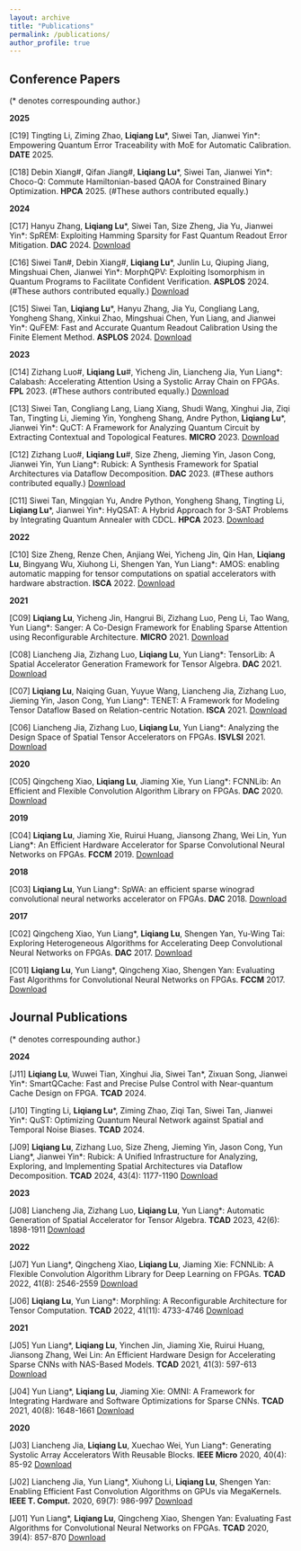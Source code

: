 ```yaml
---
layout: archive
title: "Publications"
permalink: /publications/
author_profile: true
---
```


## Conference Papers
(* denotes correspounding author.)

**2025**

[C19] Tingting Li, Ziming Zhao, **Liqiang Lu**\*, Siwei Tan, Jianwei Yin\*: Empowering Quantum Error Traceability with MoE for Automatic Calibration. **DATE** 2025.

[C18] Debin Xiang#, Qifan Jiang#, **Liqiang Lu**\*, Siwei Tan, Jianwei Yin\*: Choco-Q: Commute Hamiltonian-based QAOA for Constrained Binary Optimization. **HPCA** 2025. (#These authors contributed equally.)



**2024**

[C17] Hanyu Zhang, **Liqiang Lu**\*, Siwei Tan, Size Zheng, Jia Yu, Jianwei Yin\*: SpREM: Exploiting Hamming Sparsity for Fast Quantum Readout Error Mitigation. **DAC** 2024. [Download](https://liqianglu-zju.github.io/files/conference/2024/DAC_2024_SpREM.pdf)

[C16] Siwei Tan#, Debin Xiang#, **Liqiang Lu**\*, Junlin Lu, Qiuping Jiang, Mingshuai Chen, Jianwei Yin\*: MorphQPV: Exploiting Isomorphism in Quantum Programs to Facilitate Confident Verification. **ASPLOS** 2024. (#These authors contributed equally.) [Download](https://liqianglu-zju.github.io/files/conference/2024/ASPLOS_2024_MorphQPV.pdf)

[C15] Siwei Tan, **Liqiang Lu**\*, Hanyu Zhang, Jia Yu, Congliang Lang, Yongheng Shang, Xinkui Zhao, Mingshuai Chen, Yun Liang, and Jianwei Yin\*: QuFEM: Fast and Accurate Quantum Readout Calibration Using the Finite Element Method. **ASPLOS** 2024. [Download](https://liqianglu-zju.github.io/files/conference/2024/ASPLOS_2024_QuFEM.pdf)



**2023**

[C14] Zizhang Luo#, **Liqiang Lu**#, Yicheng Jin, Liancheng Jia, Yun Liang\*: Calabash: Accelerating Attention Using a Systolic Array Chain on FPGAs. **FPL** 2023. (#These authors contributed equally.) [Download](https://liqianglu-zju.github.io/files/conference/2023/FPL_2023_Calabash.pdf)

[C13] Siwei Tan, Congliang Lang, Liang Xiang, Shudi Wang, Xinghui Jia, Ziqi Tan, Tingting Li, Jieming Yin, Yongheng Shang, Andre Python, **Liqiang Lu**\*, Jianwei Yin\*: QuCT: A Framework for Analyzing Quantum Circuit by Extracting Contextual and Topological Features. **MICRO** 2023. [Download](https://liqianglu-zju.github.io/files/conference/2023/MICRO_2023_QuCT.pdf)

[C12] Zizhang Luo#, **Liqiang Lu**#, Size Zheng, Jieming Yin, Jason Cong, Jianwei Yin, Yun Liang\*: Rubick: A Synthesis Framework for Spatial Architectures via Dataflow Decomposition. **DAC** 2023. (#These authors contributed equally.) [Download](https://liqianglu-zju.github.io/files/conference/2023/DAC_2023_Rubick.pdf)

[C11] Siwei Tan, Mingqian Yu, Andre Python, Yongheng Shang, Tingting Li, **Liqiang Lu**\*, Jianwei Yin\*: HyQSAT: A Hybrid Approach for 3-SAT Problems by Integrating Quantum Annealer with CDCL. **HPCA** 2023. [Download](https://liqianglu-zju.github.io/files/conference/2023/HPCA_2023_HyQSAT.pdf)



**2022**

[C10] Size Zheng, Renze Chen, Anjiang Wei, Yicheng Jin, Qin Han, **Liqiang Lu**, Bingyang Wu, Xiuhong Li, Shengen Yan, Yun Liang\*: AMOS: enabling automatic mapping for tensor computations on spatial accelerators with hardware abstraction. **ISCA** 2022. [Download](https://liqianglu-zju.github.io/files/conference/2022/ISCA_2022_AMOS.pdf)



**2021**

[C09] **Liqiang Lu**, Yicheng Jin, Hangrui Bi, Zizhang Luo, Peng Li, Tao Wang, Yun Liang\*: Sanger: A Co-Design Framework for Enabling Sparse Attention using Reconfigurable Architecture. **MICRO** 2021. [Download](https://liqianglu-zju.github.io/files/conference/2021/MICRO_2021_Sanger.pdf)

[C08] Liancheng Jia, Zizhang Luo, **Liqiang Lu**, Yun Liang\*: TensorLib: A Spatial Accelerator Generation Framework for Tensor Algebra. **DAC** 2021. [Download](https://liqianglu-zju.github.io/files/conference/2021/DAC_2021_TensorLib.pdf)

[C07] **Liqiang Lu**, Naiqing Guan, Yuyue Wang, Liancheng Jia, Zizhang Luo, Jieming Yin, Jason Cong, Yun Liang\*: TENET: A Framework for Modeling Tensor Dataflow Based on Relation-centric Notation. **ISCA** 2021. [Download](https://liqianglu-zju.github.io/files/conference/2021/ISCA_2021_TENET.pdf)

[C06] Liancheng Jia, Zizhang Luo, **Liqiang Lu**, Yun Liang\*: Analyzing the Design Space of Spatial Tensor Accelerators on FPGAs. **ISVLSI** 2021. [Download](https://liqianglu-zju.github.io/files/conference/2021/ISVLSI_2021_Analyzing_the_Design_Space_of_Spatial_Tensor_Accelerators_on_FPGAs.pdf)



**2020**

[C05] Qingcheng Xiao, **Liqiang Lu**, Jiaming Xie, Yun Liang\*: FCNNLib: An Efficient and Flexible Convolution Algorithm Library on FPGAs. **DAC** 2020. [Download](https://liqianglu-zju.github.io/files/conference/2020/DAC_2020_FCNNLib.pdf)



**2019**

[C04] **Liqiang Lu**, Jiaming Xie, Ruirui Huang, Jiansong Zhang, Wei Lin, Yun Liang\*: An Efficient Hardware Accelerator for Sparse Convolutional Neural Networks on FPGAs. **FCCM** 2019. [Download](https://liqianglu-zju.github.io/files/conference/2019/FCCM_2019_An_Efficient_Hardware_Accelerator_for_Spare_Convolutional_Neural_Networks_on_FPGAs.pdf)



**2018**

[C03] **Liqiang Lu**, Yun Liang\*: SpWA: an efficient sparse winograd convolutional neural networks accelerator on FPGAs. **DAC** 2018. [Download](https://liqianglu-zju.github.io/files/conference/2018/DAC_2018_SpWA.pdf)



**2017**

[C02] Qingcheng Xiao, Yun Liang\*, **Liqiang Lu**, Shengen Yan, Yu-Wing Tai: Exploring Heterogeneous Algorithms for Accelerating Deep Convolutional Neural Networks on FPGAs. **DAC** 2017. [Download](https://liqianglu-zju.github.io/files/conference/2017/DAC_2017_Exploring_Heterogeneous_Algorithms_for_Accelerating_Deep_Convolutional_Neural_Networks_on_FPGAs.pdf)

[C01] **Liqiang Lu**, Yun Liang\*, Qingcheng Xiao, Shengen Yan: Evaluating Fast Algorithms for Convolutional Neural Networks on FPGAs. **FCCM** 2017. [Download](https://liqianglu-zju.github.io/files/conference/2017/FCCM_2017_Evaluating_Fast_Algorithms_for_Convolutional_Neural_Networks_on_FPGAs.pdf)



## Journal Publications
(* denotes correspounding author.)

**2024**

[J11] **Liqiang Lu**, Wuwei Tian, Xinghui Jia, Siwei Tan\*, Zixuan Song, Jianwei Yin\*: SmartQCache: Fast and Precise Pulse Control with Near-quantum Cache Design on FPGA. **TCAD** 2024.

[J10] Tingting Li, **Liqiang Lu**\*, Ziming Zhao, Ziqi Tan, Siwei Tan, Jianwei Yin\*: QuST: Optimizing Quantum Neural Network against Spatial and Temporal Noise Biases. **TCAD** 2024.

[J09] **Liqiang Lu**, Zizhang Luo, Size Zheng, Jieming Yin, Jason Cong, Yun Liang\*, Jianwei Yin\*: Rubick: A Unified Infrastructure for Analyzing, Exploring, and Implementing Spatial Architectures via Dataflow Decomposition. **TCAD** 2024, 43(4): 1177-1190 [Download](https://liqianglu-zju.github.io/files/journal/2024/TCAD_2024_Rubick.pdf)



**2023**

[J08] Liancheng Jia, Zizhang Luo, **Liqiang Lu**, Yun Liang\*: Automatic Generation of Spatial Accelerator for Tensor Algebra. **TCAD** 2023, 42(6): 1898-1911 [Download](https://liqianglu-zju.github.io/files/journal/2023/TCAD_2023_Automatic_Generati.textClipping.pdf)



**2022**

[J07] Yun Liang\*, Qingcheng Xiao, **Liqiang Lu**, Jiaming Xie: FCNNLib: A Flexible Convolution Algorithm Library for Deep Learning on FPGAs. **TCAD** 2022, 41(8): 2546-2559 [Download](https://liqianglu-zju.github.io/files/journal/2022/TCAD_2022_FCNNLib.pdf)

[J06] **Liqiang Lu**, Yun Liang\*: Morphling: A Reconfigurable Architecture for Tensor Computation. **TCAD** 2022, 41(11): 4733-4746 [Download](https://liqianglu-zju.github.io/files/journal/2022/TCAD_2022_Morphling.pdf)



**2021**

[J05] Yun Liang\*, **Liqiang Lu**, Yinchen Jin, Jiaming Xie, Ruirui Huang, Jiansong Zhang, Wei Lin: An Efficient Hardware Design for Accelerating Sparse CNNs with NAS-Based Models. **TCAD** 2021, 41(3): 597-613 [Download](https://liqianglu-zju.github.io/files/conference/2021/T-CAD_2021_NAS-based_Spatial_CNNs.pdf)

[J04] Yun Liang\*, **Liqiang Lu**, Jiaming Xie: OMNI: A Framework for Integrating Hardware and Software Optimizations for Sparse CNNs. **TCAD** 2021, 40(8): 1648-1661 [Download](https://liqianglu-zju.github.io/files/journal/2021/TCAD_2021_OMNI.pdf) 


**2020**

[J03] Liancheng Jia, **Liqiang Lu**, Xuechao Wei, Yun Liang\*: Generating Systolic Array Accelerators With Reusable Blocks. **IEEE Micro** 2020, 40(4): 85-92 [Download](https://liqianglu-zju.github.io/files/journal/2020/Micro_2020_Generating_Systolic_Array_Accelerators_With_Reusable_Blocks.pdf)

[J02] Liancheng Jia, Yun Liang\*, Xiuhong Li, **Liqiang Lu**, Shengen Yan: Enabling Efficient Fast Convolution Algorithms on GPUs via MegaKernels. **IEEE T. Comput.** 2020, 69(7): 986-997 [Download](https://liqianglu-zju.github.io/files/journal/2020/TC_2020_Enabling_Efficient_Fast_Convolution_Algorithms_on_GPUs_via_MegaKernels.pdf)

[J01] Yun Liang\*, **Liqiang Lu**, Qingcheng Xiao, Shengen Yan: Evaluating Fast Algorithms for Convolutional Neural Networks on FPGAs. **TCAD** 2020, 39(4): 857-870 [Download](https://liqianglu-zju.github.io/files/journal/2020/TCAD_2020_Evaluating_Fast_Algorithms_for_Convolutional_Neural_Networks_on_FPGAs.pdf)
